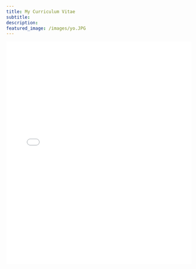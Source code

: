 ```yaml
---
title: My Curriculum Vitae
subtitle: 
description: 
featured_image: /images/yo.JPG
---
```


<embed src="CV_2021.pdf" style="display:block;text-align:center" width="500" height="600" type="application/pdf">